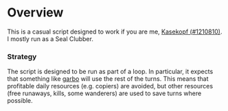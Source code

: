 # Overview

This is a casual script designed to work if you are me, [Kasekopf (#1210810)](https://cheesellc.com/kol/profile.php?u=Kasekopf). I mostly run as a Seal Clubber.

### Strategy

The script is designed to be run as part of a loop. In particular, it expects that something like [garbo](https://github.com/Loathing-Associates-Scripting-Society/garbage-collector) will use the rest of the turns. This means that profitable daily resources (e.g. copiers) are avoided, but other resources (free runaways, kills, some wanderers) are used to save turns where possible.
